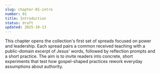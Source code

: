 ```yaml
---
slug: chapter-01-intro
number: 01
title: Introduction
status: draft
updated: 2025-10-13
---
```


This chapter opens the collection's first set of spreads focused on power and leadership. Each spread pairs a common received teaching with a public-domain excerpt of Jesus' words, followed by reflection prompts and a short practice. The aim is to invite readers into concrete, short experiments that test how gospel-shaped practices rework everyday assumptions about authority.

